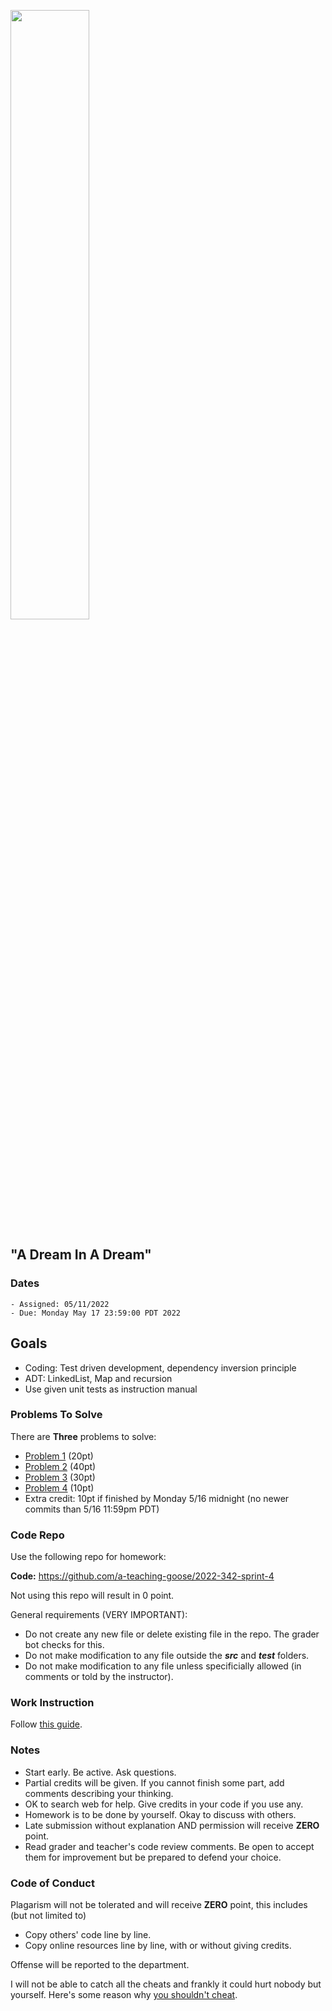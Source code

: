 <img src="https://user-images.githubusercontent.com/252020/167756980-82b4d15e-7424-4222-9ed1-1f0bce4b5961.png"
     width="50%" />

## "A Dream In A Dream"

### Dates

    - Assigned: 05/11/2022
    - Due: Monday May 17 23:59:00 PDT 2022

## Goals ##

- Coding: Test driven development, dependency inversion principle
- ADT: LinkedList, Map and recursion
- Use given unit tests as instruction manual

### Problems To Solve

There are **Three** problems to solve:

- [Problem 1](problem_1.md) (20pt)
- [Problem 2](problem_2.md) (40pt)
- [Problem 3](problem_3.md) (30pt)
- [Problem 4](problem_4.md) (10pt)
- Extra credit: 10pt if finished by Monday 5/16 midnight (no newer commits than 5/16 11:59pm PDT) 


### Code Repo ###

Use the following repo for homework:

**Code:** https://github.com/a-teaching-goose/2022-342-sprint-4 

Not using this repo will result in 0 point.

General requirements (VERY IMPORTANT):
- Do not create any new file or delete existing file in the repo. The grader bot checks for this.
- Do not make modification to any file outside the ***src*** and ***test*** folders.
- Do not make modification to any file unless specificially allowed (in comments or told by the instructor).

### Work Instruction
Follow [this guide](https://github.com/a-teaching-goose/CSS342A-2022-Spring/blob/main/homeworks/work_guide.md).

### Notes ###

- Start early. Be active. Ask questions.
- Partial credits will be given. If you cannot finish some part, add comments describing your thinking.
- OK to search web for help. Give credits in your code if you use any.
- Homework is to be done by yourself. Okay to discuss with others. 
- Late submission without explanation AND permission will receive **ZERO** point.  
- Read grader and teacher's code review comments. Be open to accept them for improvement but be prepared to defend your choice. 

### Code of Conduct

Plagarism will not be tolerated and will receive **ZERO** point, this includes (but not limited to)

- Copy others' code line by line.
- Copy online resources line by line, with or without giving credits.

Offense will be reported to the department.

I will not be able to catch all the cheats and frankly it could hurt nobody but yourself. Here's some reason why [you shouldn't cheat](https://www.youtube.com/watch?v=hMloyp6NI4E).

